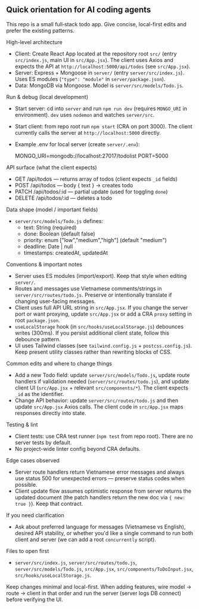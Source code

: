 ## Quick orientation for AI coding agents

This repo is a small full‑stack todo app. Give concise, local-first edits and prefer the existing patterns.

High-level architecture
- Client: Create React App located at the repository root `src/` (entry `src/index.js`, main UI in `src/App.jsx`). The client uses Axios and expects the API at `http://localhost:5000/api/todos` (see `src/App.jsx`).
- Server: Express + Mongoose in `server/` (entry `server/src/index.js`). Uses ES modules (`"type": "module"` in `server/package.json`).
- Data: MongoDB via Mongoose. Model is `server/src/models/Todo.js`.

Run & debug (local development)
- Start server: cd into `server` and run `npm run dev` (requires `MONGO_URI` in environment). `dev` uses `nodemon` and watches `server/src`.
- Start client: from repo root run `npm start` (CRA on port 3000). The client currently calls the server at `http://localhost:5000` directly.
- Example .env for local server (create `server/.env`):

  MONGO_URI=mongodb://localhost:27017/todolist
  PORT=5000

API surface (what the client expects)
- GET  /api/todos        — returns array of todos (client expects `_id` fields)
- POST /api/todos        — body { text } → creates todo
- PATCH /api/todos/:id   — partial update (used for toggling `done`)
- DELETE /api/todos/:id  — deletes a todo

Data shape (model / important fields)
- `server/src/models/Todo.js` defines:
  - text: String (required)
  - done: Boolean (default false)
  - priority: enum ["low","medium","high"] (default "medium")
  - deadline: Date | null
  - timestamps: createdAt, updatedAt

Conventions & important notes
- Server uses ES modules (import/export). Keep that style when editing `server/`.
- Routes and messages use Vietnamese comments/strings in `server/src/routes/todo.js`. Preserve or intentionally translate if changing user-facing messages.
- Client uses full API URL string in `src/App.jsx`. If you change the server port or want proxying, update `src/App.jsx` or add a CRA `proxy` setting in root `package.json`.
- `useLocalStorage` hook (in `src/hooks/useLocalStorage.js`) debounces writes (300ms). If you persist additional client state, follow this debounce pattern.
- UI uses Tailwind classes (see `tailwind.config.js` + `postcss.config.js`). Keep present utility classes rather than rewriting blocks of CSS.

Common edits and where to change things
- Add a new Todo field: update `server/src/models/Todo.js`, update route handlers if validation needed (`server/src/routes/todo.js`), and update client UI (`src/App.jsx` + relevant `src/components/*`). The client expects `_id` as the identifier.
- Change API behavior: update `server/src/routes/todo.js` and then update `src/App.jsx` Axios calls. The client code in `src/App.jsx` maps responses directly into state.

Testing & lint
- Client tests: use CRA test runner (`npm test` from repo root). There are no server tests by default.
- No project-wide linter config beyond CRA defaults.

Edge cases observed
- Server route handlers return Vietnamese error messages and always use status 500 for unexpected errors — preserve status codes when possible.
- Client update flow assumes optimistic response from server returns the updated document (the patch handlers return the new doc via `{ new: true }`). Keep that contract.

If you need clarification
- Ask about preferred language for messages (Vietnamese vs English), desired API stability, or whether you'd like a single command to run both client and server (we can add a root `concurrently` script).

Files to open first
- `server/src/index.js`, `server/src/routes/todo.js`, `server/src/models/Todo.js`, `src/App.jsx`, `src/components/ToDoInput.jsx`, `src/hooks/useLocalStorage.js`.

Keep changes minimal and local-first. When adding features, wire model → route → client in that order and run the server (server logs DB connect) before verifying the UI.
